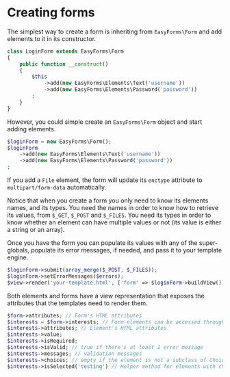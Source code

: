 # Creating forms

The simplest way to create a form is inheriting from `EasyForms\Form` and add
elements to it in its constructor.

```php
class LoginForm extends EasyForms\Form
{
    public function __construct()
    {
        $this
            ->add(new EasyForms\Elements\Text('username'))
            ->add(new EasyForms\Elements\Password('password'))
        ;
    }
}
```

However, you could simple create an `EasyForms\Form` object and start adding
elements.

```php
$loginForm = new EasyForms\Form();
$loginForm
    ->add(new EasyForms\Elements\Text('username'))
    ->add(new EasyForms\Elements\Password('password'))
;
```

If you add a `File` element, the form will update its `enctype` attribute to
`multipart/form-data` automatically.

Notice that when you create a form you only need to know its elements names,
and its types. You need the names in order to know how to retrieve its values,
from `$_GET`, `$_POST` and `$_FILES`. You need its types in order to know
whether an element can have multiple values or not (its value is either a
string or an array).

Once you have the form you can populate its values with any of the
super-globals, populate its error messages, if needed, and pass it to your
template engine.

```php
$loginForm->submit(array_merge($_POST, $_FILES));
$loginForm->setErrorMessages($errors);
$view->render('your-template.html', ['form' => $loginForm->buildView()]);
```

Both elements and forms have a view representation that exposes the attributes
that the templates need to render them.

```php
$form->attributes; // Form's HTML attributes
$interests = $form->interests; // Form elements can be accessed through its name
$interests->attributes; // Element's HTML attributes
$interests->value;
$interests->isRequired;
$interests->isValid; // true if there's at least 1 error message
$interests->messages; // validation messages
$interests->choices; // empty if the element is not a subclass of Choice
$interests->isSelected('testing') // Helper method for elements with choices
```
